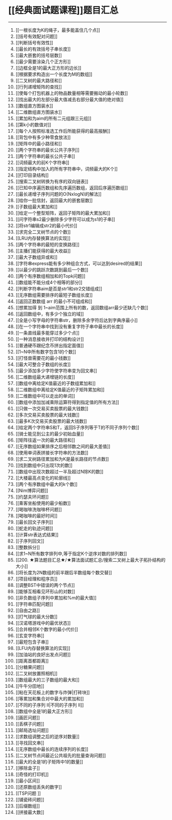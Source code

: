 # [[经典面试题课程]]题目汇总

---
1. [[一根长度为K的绳子，最多能盖住几个点]]
1. [[括号有效配对问题]]
1. [[判断括号有效性]]
1. [[最长的有效括号子串长度]]
1. [[最大嵌套的括号层数]]
1. [[最少需要涂染几个正方形]]
1. [[边框全是1的最大正方形的边长]]
1. [[根据要求构造出一个长度为M的数组]]
1. [[二叉树的最大路径和]]
1. [[行列递增矩阵的查找]]
1. [[使每个打包机器上的物品数量相等需要搬动的最小轮数]]
1. [[找出最大的左部分最大值减去右部分最大值的绝对值]]
1. [[数组直方图装水]]
1. [[二维数组直方图装水]]
1. [[累加和为aim的所有二元组跟三元组]]
1. [[第k小的数值对]]
1. [[每个人按照标准选工作后所能获得的最高报酬]]
1. [[背包中有多少种零食放法]]
1. [[矩阵中的最小路径和]]
1. [[两个字符串的最长公共子序列]] 
1. [[两个字符串的最长公共子串]]
1. [[词频最大的前K个字符串]]
1. [[指定结构中加入的所有字符串中，词频最大的K个]]
1. [[打印目录结构]]
1. [[搜索二叉树转换为有序的双向链表]]
1. [[已知中序遍历数组和先序遍历数组，返回后序遍历数组]]
1. [[最长递增子序列问题的O(NxlogN)的解法]]
1. [[给你一批信封，返回最大的嵌套层数]]
1. [[子数组最大累加和]]
1. [[给定一个整型矩阵，返回子矩阵的最大累加和]]
1. [[问字符串s2最少删除多少字符可以成为s1的子串]]
1. [[将str1编辑成str2的最小代价]]
1. [[求完全二叉树节点的个数]]
1. [[LRU内存替换算法的实现]]
1. [[两个字符串的最短的变换路径]]
1. [[主播们能获得的最大收益]]
1. [[最大子数组异或和]]
1. [[字符串express能有多少种组合方式，可以达到desired的结果]]
1. [[以最少的跳跃次数跳到最后一个数]]
1. [[两个有序数组相加和的Topk问题]]
1. [[数组能不能分成4个相等的部分]]
1. [[判断字符串aim是否是str1和str2交错组成]]
1. [[无序数组需要排序的最短子数组长度]]
1. [[返回正数数组 arr 的最小不可组成和]]
1. [[想累加得 到 1~aim范围上所有的数，返回数组arr最少还缺几个数]]
1. [[返回数组中，有多少个独立的域]]
1. [[全是小写字母的字符串str，删除多余字符后达到字典序最小]]
1. [[在一个字符串中找到没有重复字符子串中最长的长度]]
1. [[一条直线最多能穿过多少个点]]
1. [[一种消息接收并打印的结构设计]]
1. [[普通硬币跟纪念币拼出指定面值]]
1. [[1~N中所有数字包含1的个数]]
1. [[打怪兽需要花的最小钱数]]
1. [[最大可整合子数组的长度]]
1. [[最少添加多少字符使字符串变为回文串]]
1. [[二维数组最大递增链的长度]]
1. [[数组中离给定K值最近的子数组累加和]]
1. [[二维数组中离给定K值最近的子矩阵累加和]]
1. [[二维数组中可以走出的单词]]
1. [[数组中添加加减乘除运算符得到指定值的所有方法]]
1. [[只做一次交易买卖股票的最大钱数]]
1. [[多次交易买卖股票的最大钱数]]
1. [[最多K次交易买卖股票的最大钱数]]
1. [[给定两个字符串S和T，返回S子序列等于T的不同子序列个数]]
1. [[骑士能见到公主的最少初始血量]]
1. [[矩阵往返一次的最大路径和]]
1. [[无序数组如果排序之后相邻数之间的最大差值]]
1. [[使用单词表拼接长字符串的方法数]]
1. [[求二叉树路径累加和为K是最长路径的节点数]]
1. [[找到数组中只出现1次的数]]
1. [[数组中出现次数超过一半及超过N除K的数]]
1. [[大楼最高点变化的轮廓线]]
1. [[两个有序数组中最大的k个数]]
1. [[Nim博弈问题]]
1. [[约瑟夫环问题]]
1. [[乘客坐船使用的最少船数]]
1. [[喝咖啡洗咖啡杯问题]]
1. [[喝咖啡的最好时间]]
1. [[最长回文子序列]]
1. [[蛇走的轨迹问题]]
1. [[计算str表达式结果]]
1. [[子序列回文]]
1. [[整数拆分]]
1. [[求1~N所有数字排列中,等于指定K个逆序对数的排列数]]
1. [[200. ★算法题目汇总★/★算法面试题汇总/搜索二叉树上最大子拓扑结构的大小]]
1. [[将长度为2N数组的前半跟后半数组每个数交替]]
1. [[项目经理和程序员]]
1. [[调整BST中错误的两个节点]]
1. [[能够互相看见环形山的对数]]
1. [[非负数组子序列中累加和%m的最大值]]
1. [[字符串匹配问题]]
1. [[自由之路]]
1. [[打气球的最大分数]]
1. [[汉诺塔游戏中的最优状态]]
1. [[合并相邻K个数字的最小代价]]
1. [[玄变字符串]]
1. [[最短包含子串]]
1. [[LFU内存替换算法的实现]]
1. [[加油站的良好出发点问题]]
1. [[距离首都距离]]
1. [[分糖果问题]]
1. [[二叉树放置照相机]]
1. [[数组最大的三子数组的最大和]]
1. [[牛牛分田地]]
803. [[粘在天花板上的数字与炸弹|打砖块]]
1. [[等累加和集合对中最大的累加和]]
940. [[不同的子序列 II|不同的子序列 II]]
1. [[数组中全是1的最大正方形]]
1. [[画匠问题]]
1. [[丢棋子问题]]
1. [[邮局选址问题]]
1. [[求数组调整之后的逆序对数量]]
336. [[寻找回文串]]
1. [[无序数组中最长的连续序列的长度]]
1. [[二叉树节点间最近公共祖先的批量查询问题]]
1. [[最大的全是1的子矩阵中1的数量]]
1. [[移除盒子]]
1. [[奇怪的打印机]]
1. [[最小区间]]
1. [[还原数组丢失的数字]]
1. [[TSP问题 ]]
1. [[铺瓷砖问题]]
1. [[后缀数组]]
1. [[拼接最大数]]